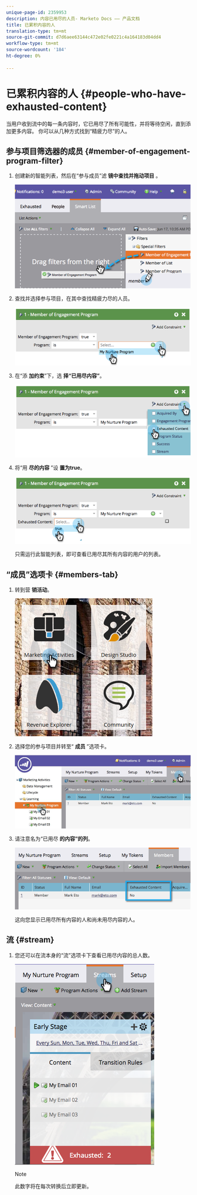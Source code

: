 ```yaml
---
unique-page-id: 2359953
description: 内容已用尽的人员- Marketo Docs —— 产品文档
title: 已累积内容的人
translation-type: tm+mt
source-git-commit: d7d6aee63144c472e02fe0221c4a164183d04dd4
workflow-type: tm+mt
source-wordcount: '184'
ht-degree: 0%

---
```



# 已累积内容的人 {#people-who-have-exhausted-content}

当用户收到流中的每一条内容时，它已用尽了所有可能性，并将等待空闲，直到添加更多内容。 你可以从几种方式找到“精疲力尽”的人。

## 参与项目筛选器的成员 {#member-of-engagement-program-filter}

1. 创建新的智能列表，然后在“参与成员”滤 **镜中查找并拖动项目** 。

   ![](assets/image2014-9-15-18-20-0.png)

1. 查找并选择参与项目，在其中查找精疲力尽的人员。

   ![](assets/image2014-9-15-18-3a20-3a11.png)

1. 在“添 **加约束**”下，选 **择“已用尽内容”**。

   ![](assets/image2014-9-15-18-3a20-3a17.png)

1. 将“用 **尽的内容** ”设 **置为true**。

   ![](assets/image2014-9-15-18-3a20-3a21.png)

   只需运行此智能列表，即可查看已用尽其所有内容的用户的列表。

## “成员”选项卡 {#members-tab}

1. 转到营 **销活动**。

   ![](assets/ma.png)

1. 选择您的参与项目并转至“ **成员** ”选项卡。

   ![](assets/memberstab.jpg)

1. 请注意名为“已用尽 **的内容”的列**。

   ![](assets/image2014-9-15-18-3a21-3a7.png)

   这向您显示已用尽所有内容的人和尚未用尽内容的人。

## 流 {#stream}

1. 您还可以在流本身的“流”选项卡下查看已用尽内容的总人数。

   ![](assets/image2014-9-15-18-3a21-3a38.png)

   >[!NOTE]
   >
   >此数字将在每次转换后立即更新。

